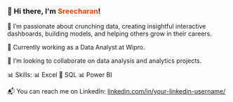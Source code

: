 ### 👋 Hi there, I'm <span style="color:#ff4500;">Sreecharan</span>!

👀 I’m passionate about crunching data, creating insightful interactive dashboards, building models, and helping others grow in their careers.

💼 Currently working as a Data Analyst at Wipro.

💞️ I’m looking to collaborate on data analysis and analytics projects.

📊 Skills:
📊 Excel
💾 SQL
📊 Power BI

📬 You can reach me on LinkedIn: [linkedin.com/in/your-linkedin-username/](https://www.linkedin.com/in/your-linkedin-username/)


